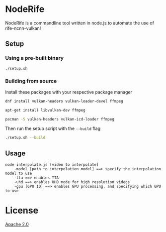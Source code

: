 # NodeRife

NodeRife is a commandline tool written in node.js to automate the use of rife-ncnn-vulkan!

## Setup

### Using a pre-built binary

```bash
./setup.sh
```
### Building from source
Install these packages with your respective package manager
```bash
dnf install vulkan-headers vulkan-loader-devel ffmpeg
```
```bash
apt-get install libvulkan-dev ffmpeg
```
```bash
pacman -S vulkan-headers vulkan-icd-loader ffmpeg
```
Then run the setup script with the `--build` flag
```bash
./setup.sh --build
```


## Usage

```
node interpolate.js [video to interpolate]
    -model [path to interpolation model] ==> specify the interpolation model to use
    -tta ==> enables TTA
    -uhd ==> enables UHD mode for high resolution videos
    -gpu [GPU ID] ==> enables GPU processing, and specifying which GPU to use
```

# License
[Apache 2.0](https://www.apache.org/licenses/LICENSE-2.0)
 

